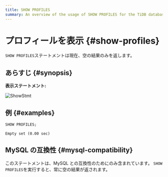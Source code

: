 ```yaml
---
title: SHOW PROFILES
summary: An overview of the usage of SHOW PROFILES for the TiDB database.
---
```


# プロフィールを表示 {#show-profiles}

`SHOW PROFILES`ステートメントは現在、空の結果のみを返します。

## あらすじ {#synopsis}

**表示ステートメント:**

![ShowStmt](https://docs-download.pingcap.com/media/images/docs/sqlgram/ShowStmt.png)

## 例 {#examples}


```sql
SHOW PROFILES;
```

```
Empty set (0.00 sec)
```

## MySQL の互換性 {#mysql-compatibility}

このステートメントは、MySQL との互換性のためにのみ含まれています。 `SHOW PROFILES`を実行すると、常に空の結果が返されます。
